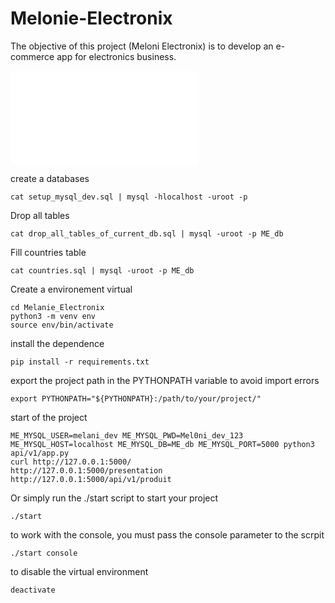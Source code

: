# Melonie-Electronix
The objective of this project (Meloni Electronix) is to develop an e-commerce app for electronics business.

![CONTRIBUTING.md](/CONTRIBUTING.md)



create a databases

```
cat setup_mysql_dev.sql | mysql -hlocalhost -uroot -p
```


Drop all tables

```
cat drop_all_tables_of_current_db.sql | mysql -uroot -p ME_db
```


Fill countries table

```
cat countries.sql | mysql -uroot -p ME_db
```

Create a environement virtual
```
cd Melanie_Electronix
python3 -m venv env
source env/bin/activate
```
install the dependence
```
pip install -r requirements.txt
```

export the project path in the PYTHONPATH variable to avoid import errors
```
export PYTHONPATH="${PYTHONPATH}:/path/to/your/project/"
```
start of the project
```
ME_MYSQL_USER=melani_dev ME_MYSQL_PWD=Mel0ni_dev_123 ME_MYSQL_HOST=localhost ME_MYSQL_DB=ME_db ME_MYSQL_PORT=5000 python3 api/v1/app.py
curl http://127.0.0.1:5000/
http://127.0.0.1:5000/presentation
http://127.0.0.1:5000/api/v1/produit
```

Or simply run the ./start script to start your project
```
./start
```
to work with the console, you must pass the console parameter to the scrpit
```
./start console
```

to disable the virtual environment 
```
deactivate
```